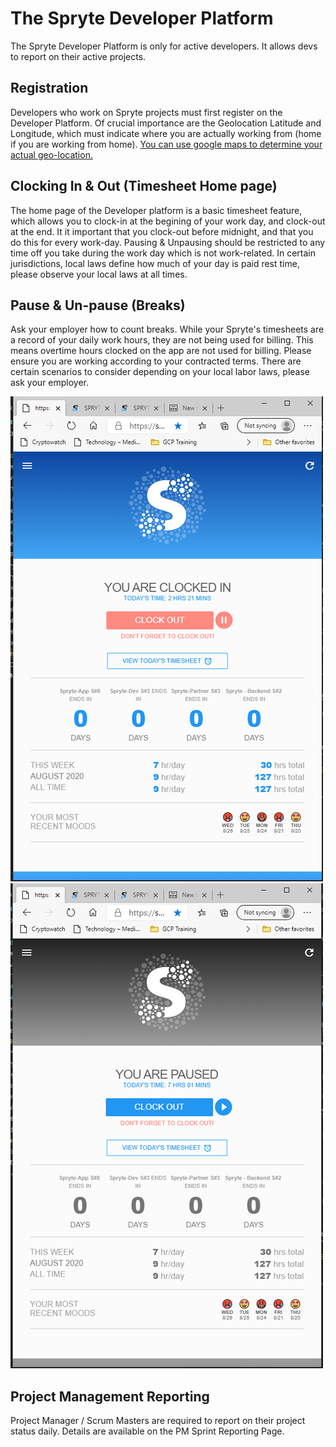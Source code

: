 # The Spryte Developer Platform

The Spryte Developer Platform is only for active developers. It allows devs to report on their active projects.

## Registration

Developers who work on Spryte projects must first register on the Developer Platform. Of crucial importance are the Geolocation Latitude and Longitude, which must indicate where you are actually working from (home if you are working from home). [You can use google maps to determine your actual geo-location.](https://support.google.com/maps/answer/18539?co=GENIE.Platform%3DAndroid&hl=en) 


## Clocking In & Out (Timesheet Home page)

The home page of the Developer platform is a basic timesheet feature, which allows you to clock-in at the begining of your work day, and clock-out at the end. It it important that you clock-out before midnight, and that you do this for every work-day. Pausing & Unpausing should be restricted to any time off you take during the work day which is not work-related. In certain jurisdictions, local laws define how much of your day is paid rest time, please observe your local laws at all times.

## Pause & Un-pause (Breaks)

Ask your employer how to count breaks. While your Spryte's timesheets are a record of your daily work hours, they are not being used for billing. This means overtime hours clocked on the app are not used for billing. Please ensure you are working according to your contracted terms.  There are certain scenarios to consider depending on your local labor laws, please ask your employer. 

![Running Timer](_media/developerPlatform/Home-Logged-In.png)             ![Paused Timer](_media/developerPlatform/Home-Paused.png) 

## Project Management Reporting

Project Manager / Scrum Masters are required to report on their project status daily. Details are available on the PM Sprint Reporting Page.